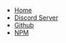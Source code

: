 * [Home](https://aoi.js.org/docs)
* [Discord Server](https://aoi.js.org/invite)
* [Github](https://github.com/aoijs/aoi.js)
* [NPM](https://www.npmjs.com/package/aoi.js)